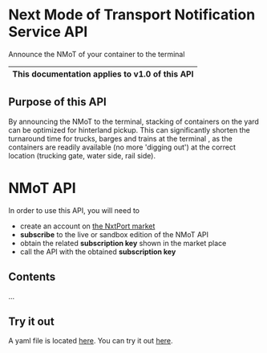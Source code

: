 # Next Mode of Transport Notification Service API

Announce the NMoT of your container to the terminal

| This documentation applies to v1.0 of this API | 
| -------- |


## Purpose of this API

By announcing the NMoT to the terminal, stacking of containers on the yard can be optimized for hinterland pickup. This can significantly shorten the turnaround time for trucks, barges and trains at the terminal , as the containers are readily available (no more 'digging out') at the correct location (trucking gate, water side, rail side).

# NMoT API

In order to use this API, you will need to 

* create an account on [the NxtPort market](https://market.nxtport.eu)
* **subscribe** to the live or sandbox edition of the NMoT API 
* obtain the related **subscription key** shown in the market place
* call the API with the obtained **subscription key**

## Contents
...

## Try it out

A yaml file is located [here](https://nxtport.github.io/nmot.yaml). You can try it out [here](https://nxtport.github.io/?api=nmot).
